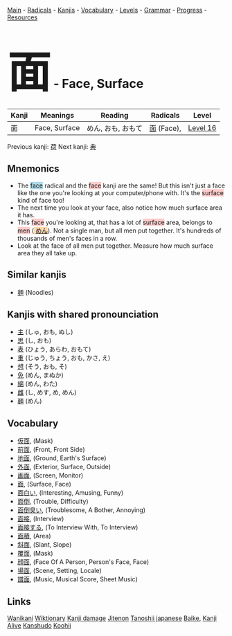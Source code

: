 <style> bigfont {font-size: 100px}</style>
[Main](../README.md) -
[Radicals](../radicals.md) -
[Kanjis](../kanjis.md) -
[Vocabulary](../vocabulary.md) -
[Levels](../levels.md) -
[Grammar](../grammar.md) - 
[Progress](../progress.md) -
[Resources](../resources.md)
# <bigfont> 面</bigfont> - Face, Surface 

| Kanji | Meanings | Reading | Radicals | Level |
| --- | --- | --- | --- | --- |
| 面 | Face, Surface | めん, おも, おもて | [面](../radicals/面.md) (Face),  | [Level 16](../levels/wk_level16.md) |

Previous kanji: [荷](荷.md) Next kanji: [典](典.md) 

## Mnemonics
 * The <span style="background-color:#ADD8E6"> face</span> radical and the <span style="background-color:#ffcccb"> face</span> kanji are the same! But this isn't just a face like the one you're looking at your computer/phone with. It's the <span style="background-color:#ffcccb"> surface</span> kind of face too!
* The next time you look at your face, also notice how much surface area it has.
* This <span style="background-color:#ffcccb"> face</span> you're looking at, that has a lot of <span style="background-color:#ffcccb"> surface</span> area, belongs to <span style="background-color:#ffcccb"> men</span> (<span style="background-color:#fed8b1"> [めん](https://jisho.org/search/めん)</span>). Not a single man, but all men put together. It's hundreds of thousands of men's faces in a row.
* Look at the face of all men put together. Measure how much surface area they all take up.


## Similar kanjis
 * [麺](麺.md) (Noodles)



## Kanjis with shared pronounciation
 * [主](主.md) (しゅ, おも, ぬし)
* [思](思.md) (し, おも)
* [表](表.md) (ひょう, あらわ, おもて)
* [重](重.md) (じゅう, ちょう, おも, かさ, え)
* [想](想.md) (そう, おも, そ)
* [免](免.md) (めん, まぬか)
* [綿](綿.md) (めん, わた)
* [雌](雌.md) (し, めす, め, めん)
* [麺](麺.md) (めん)



## Vocabulary
 * [仮面](../vocabulary/面.md), (Mask)
* [前面](../vocabulary/面.md), (Front, Front Side)
* [地面](../vocabulary/面.md), (Ground, Earth's Surface)
* [外面](../vocabulary/面.md), (Exterior, Surface, Outside)
* [画面](../vocabulary/面.md), (Screen, Monitor)
* [面](../vocabulary/面.md), (Surface, Face)
* [面白い](../vocabulary/面.md), (Interesting, Amusing, Funny)
* [面倒](../vocabulary/面.md), (Trouble, Difficulty)
* [面倒臭い](../vocabulary/面.md), (Troublesome, A Bother, Annoying)
* [面接](../vocabulary/面.md), (Interview)
* [面接する](../vocabulary/面.md), (To Interview With, To Interview)
* [面積](../vocabulary/面.md), (Area)
* [斜面](../vocabulary/面.md), (Slant, Slope)
* [覆面](../vocabulary/面.md), (Mask)
* [顔面](../vocabulary/面.md), (Face Of A Person, Person's Face, Face)
* [場面](../vocabulary/面.md), (Scene, Setting, Locale)
* [譜面](../vocabulary/面.md), (Music, Musical Score, Sheet Music)




## Links 


[Wanikani](https://www.wanikani.com/kanji/面)
[Wiktionary](https://en.wiktionary.org/wiki/面)
[Kanji damage](http://www.kanjidamage.com/kanji/search?utf8=✓&q=面)
[Jitenon](https://jitenon.com/kanji/面)
[Tanoshii japanese](https://www.tanoshiijapanese.com/dictionary/kanji.cfm?k=面)
[Baike](https://baike.baidu.com/item/面),
[Kanji Alive](https://app.kanjialive.com/面)
[Kanshudo](https://www.kanshudo.com/searchmn?q=面)
[Koohii](https://kanji.koohii.com/study/kanji/面)
